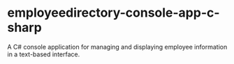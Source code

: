 # employeedirectory-console-app-c-sharp
A C# console application for managing and displaying employee information in a text-based interface.
